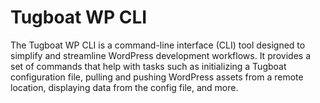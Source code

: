 # Tugboat WP CLI

The Tugboat WP CLI is a command-line interface (CLI) tool designed to simplify and streamline WordPress development workflows. It provides a set of commands that help with tasks such as initializing a Tugboat configuration file, pulling and pushing WordPress assets from a remote location, displaying data from the config file, and more.

